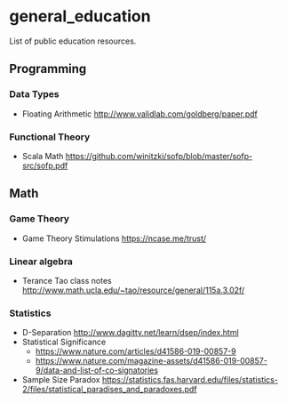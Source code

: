 # general_education
List of public education resources.

## Programming

### Data Types
* Floating Arithmetic http://www.validlab.com/goldberg/paper.pdf

### Functional Theory
* Scala Math https://github.com/winitzki/sofp/blob/master/sofp-src/sofp.pdf

## Math

### Game Theory
* Game Theory Stimulations https://ncase.me/trust/

### Linear algebra
* Terance Tao class notes http://www.math.ucla.edu/~tao/resource/general/115a.3.02f/

### Statistics
* D-Separation http://www.dagitty.net/learn/dsep/index.html
* Statistical Significance
  + https://www.nature.com/articles/d41586-019-00857-9
  + https://www.nature.com/magazine-assets/d41586-019-00857-9/data-and-list-of-co-signatories
* Sample Size Paradox https://statistics.fas.harvard.edu/files/statistics-2/files/statistical_paradises_and_paradoxes.pdf


